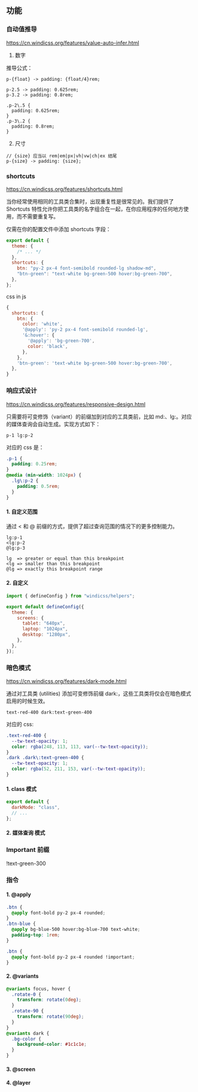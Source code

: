 ## 功能

### 自动值推导

https://cn.windicss.org/features/value-auto-infer.html

1. 数字

推导公式：

```
p-{float} -> padding: {float/4}rem;

```

```
p-2.5 -> padding: 0.625rem;
p-3.2 -> padding: 0.8rem;

.p-2\.5 {
  padding: 0.625rem;
}
.p-3\.2 {
  padding: 0.8rem;
}
```

2. 尺寸

```
// {size} 应当以 rem|em|px|vh|vw|ch|ex 结尾
p-{size} -> padding: {size};
```

### shortcuts

https://cn.windicss.org/features/shortcuts.html

当你经常使用相同的工具类合集时，出现重复性是很常见的。我们提供了 Shortcuts 特性允许你把工具类的名字组合在一起，在你应用程序的任何地方使用，而不需要重复写。

仅需在你的配置文件中添加 shortcuts 字段：

```js
export default {
  theme: {
    /* ... */
  },
  shortcuts: {
    btn: "py-2 px-4 font-semibold rounded-lg shadow-md",
    "btn-green": "text-white bg-green-500 hover:bg-green-700",
  },
};
```

css in js

```js
{
  shortcuts: {
    btn: {
      color: 'white',
      '@apply': 'py-2 px-4 font-semibold rounded-lg',
      '&:hover': {
        '@apply': 'bg-green-700',
        color: 'black',
      },
    },
    'btn-green': 'text-white bg-green-500 hover:bg-green-700',
  },
}
```

### 响应式设计

https://cn.windicss.org/features/responsive-design.html

只需要将可变修饰（variant）的前缀加到对应的工具类前，比如 md:、lg:。对应的媒体查询会自动生成。实现方式如下：

```
p-1 lg:p-2
```

对应的 css 是：

```css
.p-1 {
  padding: 0.25rem;
}
@media (min-width: 1024px) {
  .lg\:p-2 {
    padding: 0.5rem;
  }
}
```

#### 1. 自定义范围

通过 < 和 @ 前缀的方式，提供了超过查询范围的情况下的更多控制能力。

```
lg:p-1
<lg:p-2
@lg:p-3
```

```
lg  => greater or equal than this breakpoint
<lg => smaller than this breakpoint
@lg => exactly this breakpoint range
```

#### 2. 自定义

```js
import { defineConfig } from "windicss/helpers";

export default defineConfig({
  theme: {
    screens: {
      tablet: "640px",
      laptop: "1024px",
      desktop: "1280px",
    },
  },
});
```

### 暗色模式

https://cn.windicss.org/features/dark-mode.html

通过对工具类 (utilities) 添加可变修饰前缀 dark:，这些工具类将仅会在暗色模式启用的时候生效。

`text-red-400 dark:text-green-400`

对应的 css:

```css
.text-red-400 {
  --tw-text-opacity: 1;
  color: rgba(248, 113, 113, var(--tw-text-opacity));
}
.dark .dark\:text-green-400 {
  --tw-text-opacity: 1;
  color: rgba(52, 211, 153, var(--tw-text-opacity));
}
```

#### 1. class 模式

```js
export default {
  darkMode: "class",
  // ...
};
```

#### 2. 媒体查询 模式


### Important 前缀

!text-green-300

### 指令

#### 1. @apply

```css
.btn {
  @apply font-bold py-2 px-4 rounded;
}
.btn-blue {
  @apply bg-blue-500 hover:bg-blue-700 text-white;
  padding-top: 1rem;
}
```

```css
.btn {
  @apply font-bold py-2 px-4 rounded !important;
}
```

#### 2. @variants

```css
@variants focus, hover {
  .rotate-0 {
    transform: rotate(0deg);
  }
  .rotate-90 {
    transform: rotate(90deg);
  }
}
@variants dark {
  .bg-color {
    background-color: #1c1c1e;
  }
}
```

#### 3. @screen

#### 4. @layer
